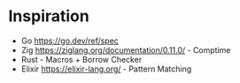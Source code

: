 # Inspiration

- Go https://go.dev/ref/spec
- Zig https://ziglang.org/documentation/0.11.0/ - Comptime
- Rust - Macros + Borrow Checker 
- Elixir https://elixir-lang.org/ - Pattern Matching

